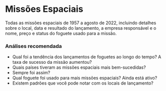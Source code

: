 # Missões Espaciais

Todas as missões espaciais de 1957 a agosto de 2022, incluindo detalhes sobre o local, data e resultado do lançamento, a empresa responsável e o nome, preço e status do foguete usado para a missão.

### Análises recomendada

* Qual foi a tendência dos lançamentos de foguetes ao longo do tempo? A taxa de sucesso da missão aumentou?
* Quais países tiveram as missões espaciais mais bem-sucedidas?
* Sempre foi assim?
* Qual foguete foi usado para mais missões espaciais? Ainda está ativo?
* Existem padrões que você pode notar com os locais de lançamento?
